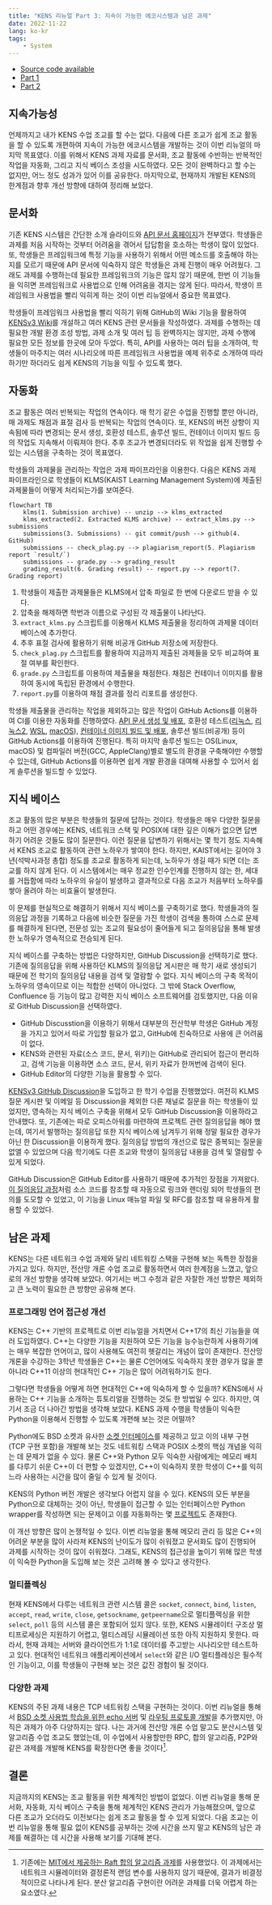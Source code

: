 ```yaml
---
title: "KENS 리뉴얼 Part 3: 지속이 가능한 에코시스템과 남은 과제"
date: 2022-11-22
lang: ko-kr
tags:
    - System
---
```


* [Source code available](https://github.com/ANLAB-KAIST/KENSv3)
* [Part 1](https://yoon.ws/note/kens-renewal-part1/)
* [Part 2](https://yoon.ws/note/kens-renewal-part2/)

## 지속가능성

언제까지고 내가 KENS 수업 조교를 할 수는 없다.
다음에 다른 조교가 쉽게 조교 활동을 할 수 있도록 개편하여 지속이 가능한 에코시스템을 개발하는 것이 이번 리뉴얼의 마지막 목표였다.
이를 위해서 KENS 과제 자료를 문서화, 조교 활동에 수반하는 반복적인 작업을 자동화, 그리고 지식 베이스 조성을 시도하였다.
모든 것이 완벽하다고 할 수는 없지만, 어느 정도 성과가 있어 이를 공유한다.
마지막으로, 현재까지 개발된 KENS의 한계점과 향후 개선 방향에 대하여 정리해 보았다.

## 문서화

기존 KENS 시스템은 간단한 소개 슬라이드와 [API 문서 홈페이지](http://anlab-kaist.github.io/KENSv3/doc/)가 전부였다.
학생들은 과제를 처음 시작하는 것부터 어려움을 겪어서 답답함을 호소하는 학생이 많이 있었다.
또, 학생들은 프레임워크에 특정 기능을 사용하기 위해서 어떤 메소드를 호출해야 하는지를 모르기 때문에 API 문서에 익숙하지 않은 학생들은 과제 진행이 매우 어려웠다.
그래도 과제를 수행하는데 필요한 프레임워크의 기능은 많지 않기 때문에, 한번 이 기능들을 익히면 프레임워크로 사용법으로 인해 어려움을 겪지는 않게 된다.
따라서, 학생이 프레임워크 사용법을 빨리 익히게 하는 것이 이번 리뉴얼에서 중요한 목표였다.

학생들이 프레임워크 사용법을 빨리 익히기 위해 GitHub의 Wiki 기능을 활용하여 [KENSv3 Wiki](https://github.com/ANLAB-KAIST/KENSv3/wiki)를 개설하고 여러 KENS 관련 문서들을 작성하였다.
과제를 수행하는 데 필요한 개발 환경 조성 방법, 과제 소개 및 여러 팁 등 완벽하지는 않지만, 과제 수행에 필요한 모든 정보를 한곳에 모아 두었다.
특히, API를 사용하는 여러 팁을 소개하여, 학생들이 마주치는 여러 시나리오에 따른 프레임워크 사용법을 예제 위주로 소개하여 따라 하기만 하더라도 쉽게 KENS의 기능을 익힐 수 있도록 했다.

## 자동화

조교 활동은 여러 반복되는 작업의 연속이다.
매 학기 같은 수업을 진행할 뿐만 아니라, 매 과제도 채점과 표절 검사 등 반복되는 작업의 연속이다.
또, KENS의 버전 상향이 지속됨에 따라 변경되는 문서 생성, 호환성 테스트, 솔루션 빌드, 컨테이너 이미지 빌드 등의 작업도 지속해서 이뤄져야 한다.
추후 조교가 변경되더라도 위 작업을 쉽게 진행할 수 있는 시스템을 구축하는 것이 목표였다.

학생들의 과제물을 관리하는 작업은 과제 파이프라인을 이용한다.
다음은 KENS 과제 파이프라인으로 학생들이 KLMS(KAIST Learning Management System)에 제출된 과제물들이 어떻게 처리되는가를 보여준다.

```mermaid
flowchart TB
    klms(1. Submission archive) -- unzip --> klms_extracted
    klms_extracted(2. Extracted KLMS archive) -- extract_klms.py --> submissions
    submissions(3. Submissions) -- git commit/push --> github(4. GitHub)
    submissions -- check_plag.py --> plagiarism_report(5. Plagiarism report `result/`)
    submissions -- grade.py --> grading_result
    grading_result(6. Grading result) -- report.py --> report(7. Grading report)
```

1. 학생들이 제출한 과제물들은 KLMS에서 압축 파일로 한 번에 다운로드 받을 수 있다.
2. 압축을 해제하면 학번과 이름으로 구성된 각 제출물이 나타난다.
3. `extract_klms.py` 스크립트를 이용해서 KLMS 제출물을 정리하여 과제물 데이터베이스에 추가한다.
4. 추후 표절 검사에 활용하기 위해 비공개 GitHub 저장소에 저장한다.
5. `check_plag.py` 스크립트를 활용하여 지금까지 제출된 과제들을 모두 비교하여 표절 여부를 확인한다.
6. `grade.py` 스크립트를 이용하여 제출물을 채점한다. 채점은 컨테이너 이미지를 활용하여 동시에 독립된 환경에서 수행한다.
7. `report.py`를 이용하여 채점 결과를 정리 리포트를 생성한다.

학생들 제출물을 관리하는 작업을 제외하고는 많은 작업이 GitHub Actions를 이용하여 CI를 이용한 자동화를 진행하였다.
[API 문서 생성 및 배포](https://github.com/ANLAB-KAIST/KENSv3/actions/workflows/doxygen.yml), 호환성 테스트([리눅스](https://github.com/ANLAB-KAIST/KENSv3/actions/workflows/test-linux.yml), [리눅스2](https://github.com/ANLAB-KAIST/KENSv3/actions/workflows/test-linux-extra.yml), [WSL](https://github.com/ANLAB-KAIST/KENSv3/actions/workflows/test-wsl.yml), [macOS](https://github.com/ANLAB-KAIST/KENSv3/actions/workflows/test-macos.yml)), [컨테이너 이미지 빌드 및 배포](https://github.com/ANLAB-KAIST/KENSv3/actions/workflows/docker-publish.yml), 솔루션 빌드(비공개) 등이 GitHub Actions를 이용하여 진행된다.
특히 마지막 솔루션 빌드는 OS(Linux, macOS) 및 컴파일러 버전(GCC, AppleClang)별로 별도의 환경을 구축해야만 수행할 수 있는데, GitHub Actions를 이용하면 쉽게 개발 환경을 대여해 사용할 수 있어서 쉽게 솔루션을 빌드할 수 있었다.

## 지식 베이스

조교 활동의 많은 부분은 학생들의 질문에 답하는 것이다.
학생들은 매우 다양한 질문을 하고 어떤 경우에는 KENS, 네트워크 스택 및 POSIX에 대한 깊은 이해가 없으면 답변하기 어려운 것들도 많이 질문한다.
이런 질문을 답변하기 위해서는 몇 학기 정도 지속해서 KENS 조교로 활동하여 관련 노하우가 쌓여야 한다.
하지만, KAIST에서는 길어야 3년(석박사과정 총합) 정도를 조교로 활동하게 되는데, 노하우가 생길 때가 되면 더는 조교를 하지 않게 된다.
이 시스템에서는 매우 정교한 인수인계를 진행하지 않는 한, 세대를 거듭함에 따라 노하우의 유실이 발생하고 결과적으로 다음 조교가 처음부터 노하우를 쌓아 올려야 하는 비효율이 발생한다.

이 문제를 현실적으로 해결하기 위해서 지식 베이스를 구축하기로 했다.
학생들과의 질의응답 과정을 기록하고 다음에 비슷한 질문을 가진 학생이 검색을 통하여 스스로 문제를 해결하게 된다면, 전문성 있는 조교의 필요성이 줄어들게 되고 질의응답을 통해 발생한 노하우가 영속적으로 전승되게 된다.

지식 베이스를 구축하는 방법은 다양하지만, GitHub Discussion을 선택하기로 했다.
기존에 질의응답을 위해 사용하던 KLMS의 질의응답 게시판은 매 학기 새로 생성되기 때문에 전 학기의 질의응답 내용을 검색 및 열람할 수 없다.
지식 베이스의 구축 목적이 노하우의 영속이므로 이는 적합한 선택이 아니었다.
그 밖에 Stack Overflow, Confluence 등 기능이 많고 강력한 지식 베이스 소프트웨어를 검토했지만, 다음 이유로 GitHub Discussion을 선택하였다.

* GitHub Discusstion을 이용하기 위해서 대부분의 전산학부 학생은 GitHub 계정을 가지고 있어서 따로 가입할 필요가 없고, GitHub에 친숙하므로 사용에 큰 어려움이 없다.
* KENS와 관련된 자료(소스 코드, 문서, 위키)는 GitHub로 관리되어 접근이 편리하고, 검색 기능을 이용하면 소스 코드, 문서, 위키 자료가 한꺼번에 검색이 된다.
* GitHub Editor의 다양한 기능을 활용할 수 있다.

[KENSv3 GitHub Discussion](https://github.com/ANLAB-KAIST/KENSv3/discussions)을 도입하고 한 학기 수업을 진행했었다.
여전히 KLMS 질문 게시판 및 이메일 등 Discussion을 제외한 다른 채널로 질문을 하는 학생들이 있었지만, 영속하는 지식 베이스 구축을 위해서 모두 GitHub Discussion을 이용하라고 안내했다.
또, 기존에는 따로 오피스아워를 마련하여 프로젝트 관련 질의응답을 해야 했는데, 여기서 발행하는 질의응답 또한 지식 베이스에 남겨두기 위해 정말 필요한 경우가 아닌 한 Discussion을 이용하게 했다.
질의응답 방법의 개선으로 많은 중복되는 질문을 없앨 수 있었으며 다음 학기에도 다른 조교와 학생이 질의응답 내용을 검색 및 열람할 수 있게 되었다.

GitHub Discussion은 GitHub Editor를 사용하기 때문에 추가적인 장점을 가져왔다.
[이 질의응답 과정](https://github.com/ANLAB-KAIST/KENSv3/discussions/58)처럼 소스 코드를 참조할 때 자동으로 링크와 렌더링 되어 학생들의 편의를 도모할 수 있었고, 이 기능을 Linux 매뉴얼 파일 및 RFC를 참조할 때 유용하게 활용할 수 있었다.

## 남은 과제

KENS는 다른 네트워크 수업 과제와 달리 네트워킹 스택을 구현해 보는 독특한 장점을 가지고 있다.
하지만, 전산망 개론 수업 조교로 활동하면서 여러 한계점을 느꼈고, 앞으로의 개선 방향을 생각해 보았다.
여기서는 버그 수정과 같은 자잘한 개선 방향은 제외하고 큰 노력이 필요한 큰 방향만 공유해 본다.

### 프로그래밍 언어 접근성 개선

KENS는 C++ 기반의 프로젝트로 이번 리뉴얼을 거치면서 C++17의 최신 기능들을 여러 도입하였다.
C++는 다양한 기능을 지원하여 모든 기능을 능수능란하게 사용하기에는 매우 복잡한 언어이고, 많이 사용해도 여전히 헷갈리는 개념이 많이 존재한다.
전산망 개론을 수강하는 3학년 학생들은 C++는 물론 C언어에도 익숙하지 못한 경우가 많을 뿐 아니라 C++11 이상의 현대적인 C++ 기능은 많이 어려워하기도 한다.

그렇다면 학생들을 어떻게 하면 현대적인 C++에 익숙하게 할 수 있을까?
KENS에서 사용하는 C++ 기능을 소개하는 튜토리얼을 진행하는 것도 한 방법일 수 있다.
하지만, 여기서 조금 더 나아간 방법을 생각해 보았다.
KENS 과제 수행을 학생들이 익숙한 Python을 이용해서 진행할 수 있도록 개편해 보는 것은 어떨까?

Python에도 BSD 소켓과 유사한 [소켓 인터페이스](https://docs.python.org/3/library/socket.html)를 제공하고 있고 이의 내부 구현(TCP 구현 포함)을 개발해 보는 것도 네트워킹 스택과 POSIX 소켓의 핵심 개념을 익히는 데 문제가 없을 수 있다.
물론 C++와 Python 모두 익숙한 사람에게는 메모리 배치를 다루기 쉬운 C++이 더 편할 수 있겠지만, C++이 익숙하지 못한 학생이 C++를 익히느라 사용하는 시간을 많이 줄일 수 있게 될 것이다.

KENS의 Python 버전 개발은 생각보다 어렵지 않을 수 있다.
KENS의 모든 부분을 Python으로 대체하는 것이 아닌, 학생들이 접근할 수 있는 인터페이스만 Python wrapper를 작성하면 되는 문제이고 이를 자동화하는 몇 [프로젝트](https://github.com/pybind/pybind11)도 존재한다.

이 개선 방향은 많이 논쟁적일 수 있다.
이번 리뉴얼을 통해 메모리 관리 등 많은 C++의 어려운 부분을 많이 사라져 KENS의 난이도가 많이 쉬워졌고 문서화도 많이 진행되어 과제를 시작하는 것이 많이 쉬워졌다.
그래도, KENS의 접근성을 높이기 위해 많은 학생이 익숙한 Python을 도입해 보는 것은 고려해 볼 수 있다고 생각한다.

### 멀티플렉싱

현재 KENS에서 다루는 네트워크 관련 시스템 콜은 `socket`, `connect`, `bind`, `listen`, `accept`, `read`, `write`, `close`, `getsockname`, `getpeername`으로 멀티플렉싱을 위한 `select`, `poll` 등의 시스템 콜은 포함되어 있지 않다.
또한, KENS 시뮬레이터 구조상 멀티프로세싱은 지원하기 어렵고, 멀티스레딩 시뮬레이션 또한 아직 지원하지 못한다.
따라서, 현재 과제는 서버와 클라이언트가 1:1로 데이터를 주고받는 시나리오만 테스트하고 있다.
현대적인 네트워크 애플리케이션에서 `select`와 같은 I/O 멀티플레싱은 필수적인 기능이고, 이를 학생들이 구현해 보는 것은 값진 경험이 될 것이다.

### 다양한 과제

KENS의 주된 과제 내용은 TCP 네트워킹 스택을 구현하는 것이다.
이번 리뉴얼을 통해서 [BSD 소켓 사용법 학습을 위한 echo 서버](https://github.com/ANLAB-KAIST/KENSv3/tree/master/app/echo) 및 [라우팅 프로토콜 개발](https://github.com/ANLAB-KAIST/KENSv3/tree/master/app/routing)을 추가했지만, 아직은 과제가 아주 다양하지는 않다.
나는 과거에 전산망 개론 수업 말고도 분산시스템 및 알고리즘 수업 조교도 했었는데, 이 수업에서 사용할만한 RPC, 합의 알고리즘, P2P와 같은 과제를 개발해 KENS를 확장한다면 좋을 것이다[^1].

## 결론

지금까지의 KENS는 조교 활동을 위한 체계적인 방법이 없었다.
이번 리뉴얼을 통해 문서화, 자동화, 지식 베이스 구축을 통해 체계적인 KENS 관리가 가능해졌으며, 앞으로 다른 조교가 오더라도 이전보다는 쉽게 조교 활동을 할 수 있게 되었다.
다음 조교는 이번 리뉴얼을 통해 필요 없이 KENS를 공부하는 것에 시간을 쓰지 말고  KENS의 남은 과제를 해결하는 데 시간을 사용해 보기를 기대해 본다.

[^1]: 기존에는 [MIT에서 제공하는 Raft 합의 알고리즘 과제](http://nil.csail.mit.edu/6.824/2017/labs/lab-raft.html)를 사용했었다. 이 과제에서는 네트워크 시뮬레이터와 결정론적 랜덤 변수를 사용하지 않기 때문에, 결과가 비결정적이므로 나타나게 된다. 분산 알고리즘 구현이란 어려운 과제를 더욱 어렵게 하는 요소였다.
